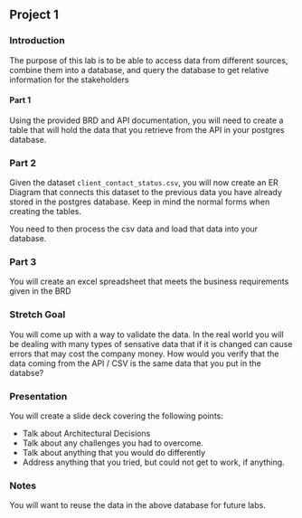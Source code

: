 ## Project 1

### Introduction
The purpose of this lab is to be able to access data from different sources, combine them into a database, and query the database to get relative information for the stakeholders

#### Part 1
Using the provided BRD and API documentation, you will need to create a table that will hold the data that you retrieve from the API in your postgres database. 


### Part 2
Given the dataset `client_contact_status.csv`, you will now create an ER Diagram that connects this dataset to the previous data you have already stored in the postgres database. Keep in mind the normal forms when creating the tables. 

You need to then process the csv data and load that data into your database. 

### Part 3
You will create an excel spreadsheet that meets the business requirements given in the BRD

### Stretch Goal
You will come up with a way to validate the data.  In the real world you will be dealing with many types of sensative data that if it is changed can cause errors that may cost the company money.  How would you verify that the data coming from the API / CSV is the same data that you put in the databse? 

### Presentation
You will create a slide deck covering the following points: 
- Talk about Architectural Decisions
- Talk about any challenges you had to overcome.
- Talk about anything that you would do differently
- Address anything that you tried, but could not get to work, if anything. 

### Notes
You will want to reuse the data in the above database for future labs.  